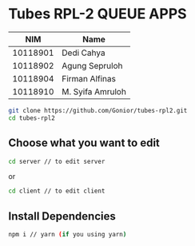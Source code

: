 # Tubes RPL-2 QUEUE APPS
NIM | Name
--- | --- 
10118901 | Dedi Cahya
10118902 | Agung Sepruloh
10118904 | Firman Alfinas
10118910 | M. Syifa Amruloh

```bash
git clone https://github.com/Gonior/tubes-rpl2.git
cd tubes-rpl2
```

## Choose what you want to edit
```bash
cd server // to edit server
```
or 

```bash
cd client // to edit client
```

## Install Dependencies

```bash
npm i // yarn (if you using yarn)
```
